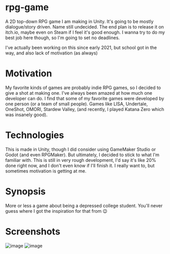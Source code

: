 # rpg-game
A 2D top-down RPG game I am making in Unity. It's going to be mostly dialogue/story driven. Name still undecided. The end plan is to release it on itch.io, maybe even on Steam if I feel it's good enough. I wanna try to do my best job here though, so I'm going to set no deadlines.

I've actually been working on this since early 2021, but school got in the way, and also lack of motivation (as always)

# Motivation
My favorite kinds of games are probably indie RPG games, so I decided to give a shot at making one. I've always been amazed at how much one developer can do. I find that some of my favorite games were developed by one person (or a team of small people). Games like LISA, Undertale, OneShot, OMORI, Stardew Valley, (and recently, I played Katana Zero which was insanely good).

# Technologies
This is made in Unity, 
though I did consider using GameMaker Studio or Godot (and even RPGMaker).
But ultimately, I decided to stick to what I'm familiar with. 
This is still in very rough development, I'd say it's like 20% done right now, and I don't even know if I'll finish it. I really want to, 
but sometimes motivation is getting at me.

# Synopsis
More or less a game about being a depressed college student. You'll never guess where I got the inspiration for that from 😉

# Screenshots
![image](https://user-images.githubusercontent.com/69275171/190540075-f7da64eb-3efb-49bf-8670-a1acc11e6b92.png)
![image](https://user-images.githubusercontent.com/69275171/190540144-6dd2f5c5-b51f-4e33-8464-eb40564fc295.png)
